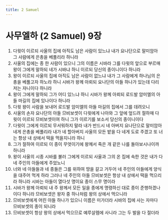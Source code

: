 ```yaml
---
title: 2 Samuel
---
```


# 사무엘하 (2 Samuel) 9장
1. 다윗이 이르되 사울의 집에 아직도 남은 사람이 있느냐 내가 요나단으로 말미암아 그 사람에게 은총을 베풀리라 하니라
1. 사울의 집에는 종 한 사람이 있으니 그의 이름은 시바라 그를 다윗의 앞으로 부르매 왕이 그에게 말하되 네가 시바냐 하니 이르되 당신의 종이니이다 하니라
1. 왕이 이르되 사울의 집에 아직도 남은 사람이 없느냐 내가 그 사람에게 하나님의 은총을 베풀고자 하노라 하니 시바가 왕께 아뢰되 요나단의 아들 하나가 있는데 다리 저는 자니이다 하니라
1. 왕이 그에게 말하되 그가 어디 있느냐 하니 시바가 왕께 아뢰되 로드발 암미엘의 아들 마길의 집에 있나이다 하니라
1. 다윗 왕이 사람을 보내어 로드발 암미엘의 아들 마길의 집에서 그를 데려오니
1. 사울의 손자 요나단의 아들 므비보셋이 다윗에게 나아와 그 앞에 엎드려 절하매 다윗이 이르되 므비보셋이여 하니 그가 이르기를 보소서 당신의 종이니이다
1. 다윗이 그에게 이르되 무서워하지 말라 내가 반드시 네 아버지 요나단으로 말미암아 네게 은총을 베풀리라 내가 네 할아버지 사울의 모든 밭을 다 네게 도로 주겠고 또 너는 항상 내 상에서 떡을 먹을지니라 하니
1. 그가 절하여 이르되 이 종이 무엇이기에 왕께서 죽은 개 같은 나를 돌아보시나이까 하니라
1. 왕이 사울의 시종 시바를 불러 그에게 이르되 사울과 그의 온 집에 속한 것은 내가 다 네 주인의 아들에게 주었노니
1. 너와 네 아들들과 네 종들은 그를 위하여 땅을 갈고 거두어 네 주인의 아들에게 양식을 대주어 먹게 하라 그러나 네 주인의 아들 므비보셋은 항상 내 상에서 떡을 먹으리라 하니라 시바는 아들이 열다섯 명이요 종이 스무 명이라
1. 시바가 왕께 아뢰되 내 주 왕께서 모든 일을 종에게 명령하신 대로 종이 준행하겠나이다 하니라 므비보셋은 왕자 중 하나처럼 왕의 상에서 먹으니라
1. 므비보셋에게 어린 아들 하나가 있으니 이름은 미가더라 시바의 집에 사는 자마다 므비보셋의 종이 되니라
1. 므비보셋이 항상 왕의 상에서 먹으므로 예루살렘에 사니라 그는 두 발을 다 절더라